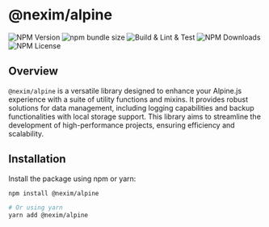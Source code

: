 # @nexim/alpine

![NPM Version](https://img.shields.io/npm/v/@nexim/alpine)
![npm bundle size](https://img.shields.io/bundlephobia/min/@nexim/alpine)
![Build & Lint & Test](https://github.com/the-nexim/nanolib/actions/workflows/build-lint-test.yaml/badge.svg)
![NPM Downloads](https://img.shields.io/npm/dm/@nexim/alpine)
![NPM License](https://img.shields.io/npm/l/@nexim/alpine)

## Overview

`@nexim/alpine` is a versatile library designed to enhance your Alpine.js experience with a suite of utility functions and mixins. It provides robust solutions for data management, including logging capabilities and backup functionalities with local storage support. This library aims to streamline the development of high-performance projects, ensuring efficiency and scalability.

## Installation

Install the package using npm or yarn:

```sh
npm install @nexim/alpine

# Or using yarn
yarn add @nexim/alpine
```
